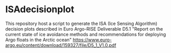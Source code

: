 # ISAdecisionplot
This repository host a script to generate the ISA (Ice Sensing Algorithm) decision plots described in Euro Argo-RISE Deliverable D5.1 
"Report on the current state of ice avoidance methods and recommendations for deploying Argo floats in the Arctic ocean" 
https://www.euro-argo.eu/content/download/159327/file/D5_1_V1.0.pdf
